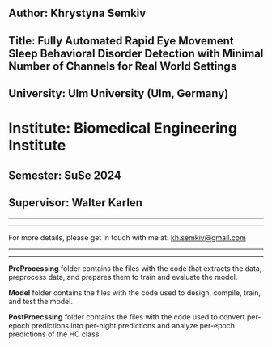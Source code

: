 ## Author: Khrystyna Semkiv

## Title: Fully Automated Rapid Eye Movement Sleep Behavioral Disorder Detection with Minimal Number of Channels for Real World Settings

## University: Ulm University (Ulm, Germany)

# Institute: Biomedical Engineering Institute

## Semester: SuSe 2024

## Supervisor: Walter Karlen

---
---

For more details, please get in touch with me at: kh.semkiv@gmail.com

---
---

**PreProcessing** folder contains the files with the code that extracts the data, preprocess data, and prepares them to train and evaluate the model.

**Model** folder contains the files with the code used to design, compile, train, and test the model.  

**PostProecssing** folder contains the files with the code used to convert per-epoch predictions into per-night predictions and analyze per-epoch predictions of the HC class.
